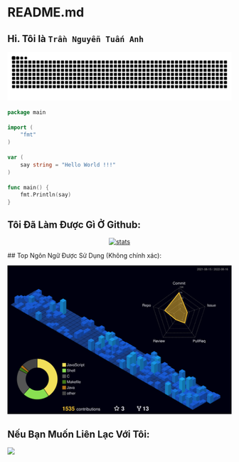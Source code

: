# README.md
## Hi. Tôi là ```Trần Nguyễn Tuấn Anh```

![](https://github.com/dopaemon/dopaemon/raw/output/dist/github-contribution-grid-snake.svg)
<!-- ![svg](https://raw.githubusercontent.com/dopaemon/dopaemon/07b036fc965569846759539e9d4f81472576fbec/profile-3d-contrib/profile-night-view.svg) -->
```Go
package main

import (
    "fmt"
)

var (
    say string = "Hello World !!!"
)

func main() {
    fmt.Println(say)
}
```
## Tôi Đã Làm Được Gì Ở Github:
<p align="center">
    <a href="https://github.com/dopaemon"> <img src="https://github-readme-stats.vercel.app/api?username=dopaemon&show_icons=true&include_all_commits=true&theme=tokyonight" alt="stats"/>
    </a>
</p>
## Top Ngôn Ngữ Được Sử Dụng (Không chính xác):
<p align="center">
  <img src="https://raw.githubusercontent.com/dopaemon/dopaemon/07b036fc965569846759539e9d4f81472576fbec/profile-3d-contrib/profile-night-view.svg" alt="3d-contrib" />
</p>

## Nếu Bạn Muốn Liên Lạc Với Tôi:
[<img src="https://www.vectorlogo.zone/logos/telegram/telegram-tile.svg" width="32">](http://t.me/kernelpanix)
